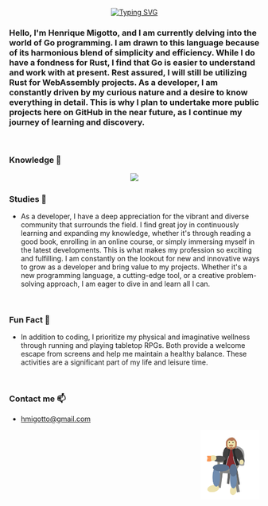 <div align="center" >
  
[![Typing SVG](https://readme-typing-svg.herokuapp.com?font=Times+New+Roman&size=60&pause=1000&color=629DE1&background=55678A00&width=435&height=90&lines=Migotto's+Github)](https://git.io/typing-svg)
 
 </div>

### Hello, I'm Henrique Migotto, and I am currently delving into the world of Go programming. I am drawn to this language because of its harmonious blend of simplicity and efficiency. While I do have a fondness for Rust, I find that Go is easier to understand and work with at present. Rest assured, I will still be utilizing Rust for WebAssembly projects. As a developer, I am constantly driven by my curious nature and a desire to know everything in detail. This is why I plan to undertake more public projects here on GitHub in the near future, as I continue my journey of learning and discovery.

<br>

### Knowledge 🧠
<p align="center">
  <a href="https://skillicons.dev">
    <img src="https://skillicons.dev/icons?i=git,go,rust,rocket,wasm,bash,cpp,py,django,css,bootstrap,c,vim,neovim,dart,ruby,rails,bots,eclipse,firebase,flutter,github,html,java,spring,js,kotlin,linux,nodejs,nextjs,powershell,react,sqlite,unity,unreal,visualstudio,vscode, docker, kubernetes, mongodb, gcp, mysql, sqlite" />
  </a>
</p>


### Studies 📖
- As a developer, I have a deep appreciation for the vibrant and diverse community that surrounds the field. I find great joy in continuously learning and expanding my knowledge, whether it's through reading a good book, enrolling in an online course, or simply immersing myself in the latest developments. This is what makes my profession so exciting and fulfilling. I am constantly on the lookout for new and innovative ways to grow as a developer and bring value to my projects. Whether it's a new programming language, a cutting-edge tool, or a creative problem-solving approach, I am eager to dive in and learn all I can.

<br>

### Fun Fact 🎲
- In addition to coding, I prioritize my physical and imaginative wellness through running and playing tabletop RPGs. Both provide a welcome escape from screens and help me maintain a healthy balance. These activities are a significant part of my life and leisure time.

<br>

### Contact me 📫
- hmigotto@gmail.com

<img align='right' height='140' style="margin-left:20px" src='assets/Eugotto.gif' alt='Lesgo'>
